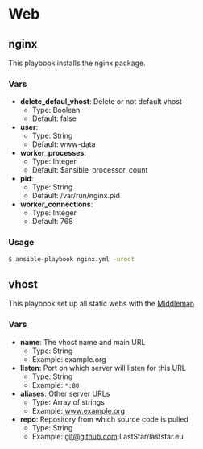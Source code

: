 Web
=====

## nginx

This playbook installs the nginx package.

### Vars

* **delete_defaul_vhost**: Delete or not default vhost
    * Type: Boolean
    * Default: false
* **user**:
    * Type: String
    * Default: www-data
* **worker_processes**:
    * Type: Integer
    * Default: $ansible_processor_count
* **pid**:
    * Type: String
    * Default: /var/run/nginx.pid
* **worker_connections**:
    * Type: Integer
    * Default: 768

### Usage

``` bash
$ ansible-playbook nginx.yml -uroot
```

## vhost

This playbook set up all static webs with the [Middleman](http://www.middlemanapp.com)

### Vars

* **name**: The vhost name and main URL
    * Type: String
    * Example: example.org
* **listen**: Port on which server will listen for this URL
    * Type: String
    * Example: ```*:80```
* **aliases**: Other server URLs
    * Type: Array of strings
    * Example: www.example.org
* **repo**: Repository from which source code is pulled
    * Type: String
    * Example: git@github.com:LastStar/laststar.eu
